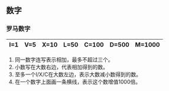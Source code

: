 ## 数字

### 罗马数字

I=1 | V=5 | X=10 | L=50 | C=100 | D=500 | M=1000
----|-----|------|-----|-----|-----|-----
1. 同一数字连写表示相加，最多不超过三个。
2. 小数写在大数右边，代表相加得到的数。
3. 至多一个I/X/C在大数左边，表示大数减小数得到的数。
4. 在一个数字上面画一条横线，表示这个数增值1000倍。